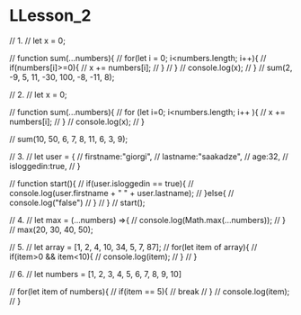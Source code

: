 # LLesson_2
// 1.
// let x = 0;

// function sum(...numbers){
//     for(let i = 0; i<numbers.length; i++){
//         if(numbers[i]>=0){
//             x += numbers[i];
//         }
//     }
//     console.log(x);
// }
// sum(2, -9, 5, 11, -30, 100, -8, -11, 8);



// 2.
// let x = 0;

// function sum(...numbers){
//     for (let i=0; i<numbers.length; i++ ){
//         x += numbers[i];
//     }
//     console.log(x);
// }

// sum(10, 50, 6, 7, 8, 11, 6, 3, 9);



// 3. 
// let user = {
//     firstname:"giorgi", 
//     lastname:"saakadze",
//     age:32,
//     isloggedin:true,
// }

// function start(){
//     if(user.isloggedin == true){
//         console.log(user.firstname + " " + user.lastname);
//     }else{
//         console.log("false")
//     }
// }
// start();


// 4.
// let max = (...numbers) =>{
//     console.log(Math.max(...numbers));
// }
// max(20, 30, 40, 50);


// 5.
// let array = [1, 2, 4, 10, 34, 5, 7, 87];
// for(let item of array){
//     if(item>0 && item<10){
//         console.log(item);
//     }
// }

// 6.
// let numbers = [1, 2, 3, 4, 5, 6, 7, 8, 9, 10]

// for(let item of numbers){
//     if(item == 5){
//         break
//     }
//     console.log(item);
// }
